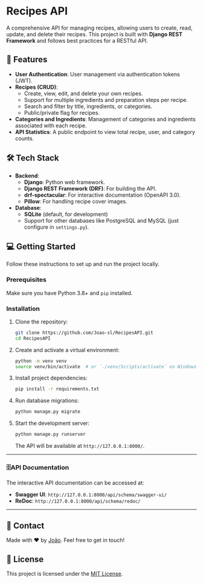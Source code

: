 # Recipes API

A comprehensive API for managing recipes, allowing users to create, read, update, and delete their recipes. This project is built with **Django REST Framework** and follows best practices for a RESTful API.

## 🚀 Features

- **User Authentication**: User management via authentication tokens (JWT).
- **Recipes (CRUD)**:
    - Create, view, edit, and delete your own recipes.
    - Support for multiple ingredients and preparation steps per recipe.
    - Search and filter by title, ingredients, or categories.
    - Public/private flag for recipes.
- **Categories and Ingredients**: Management of categories and ingredients associated with each recipe.
- **API Statistics**: A public endpoint to view total recipe, user, and category counts.

## 🛠️ Tech Stack

- **Backend**:
    - **Django**: Python web framework.
    - **Django REST Framework (DRF)**: For building the API.
    - **drf-spectacular**: For interactive documentation (OpenAPI 3.0).
    - **Pillow**: For handling recipe cover images.
- **Database**:
    - **SQLite** (default, for development)
    - Support for other databases like PostgreSQL and MySQL (just configure in `settings.py`).

## 💻 Getting Started

Follow these instructions to set up and run the project locally.

### Prerequisites

Make sure you have Python 3.8+ and `pip` installed.

### Installation

1.  Clone the repository:
    ```bash
    git clone https://github.com/Joao-sl/RecipesAPI.git
    cd RecipesAPI
    ```
2.  Create and activate a virtual environment:
    ```bash
    python -m venv venv
    source venv/bin/activate  # or `./venv/Scripts/activate` on Windows
    ```
3.  Install project dependencies:
    ```bash
    pip install -r requirements.txt
    ```
4.  Run database migrations:
    ```bash
    python manage.py migrate
    ```
5.  Start the development server:
    ```bash
    python manage.py runserver
    ```
    The API will be available at `http://127.0.0.1:8000/`.

---

### 🗄️API Documentation

The interactive API documentation can be accessed at:

- **Swagger UI**: `http://127.0.0.1:8000/api/schema/swagger-ui/`
- **ReDoc**: `http://127.0.0.1:8000/api/schema/redoc/`

---

## 🤝 Contact

Made with ❤️ by [João](https://github.com/Joao-sl). Feel free to get in touch!

## 📄 License

This project is licensed under the [MIT License](LICENSE).
